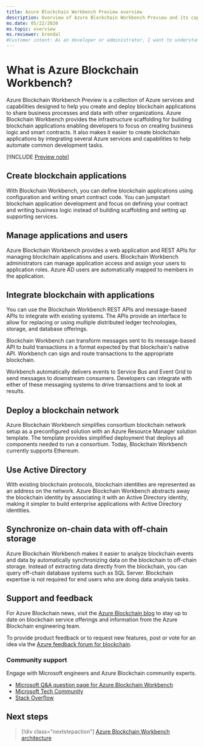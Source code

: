 ```yaml
---
title: Azure Blockchain Workbench Preview overview
description: Overview of Azure Blockchain Workbench Preview and its capabilities.
ms.date: 05/22/2020
ms.topic: overview
ms.reviewer: brendal
#Customer intent: As an developer or administrator, I want to understand what Azure Blockchain Workbench is and its capabilities.
---
```

# What is Azure Blockchain Workbench?

Azure Blockchain Workbench Preview is a collection of Azure services and capabilities designed to help you create and deploy blockchain applications to share business processes and data with other organizations. Azure Blockchain Workbench provides the infrastructure scaffolding for building blockchain applications enabling developers to focus on creating business logic and smart contracts. It also makes it easier to create blockchain applications by integrating several Azure services and capabilities to help automate common development tasks.

[!INCLUDE [Preview note](./includes/preview.md)]

## Create blockchain applications

With Blockchain Workbench, you can define blockchain applications using configuration and writing smart contract code. You can jumpstart blockchain application development and focus on defining your contract and writing business logic instead of building scaffolding and setting up supporting services.

## Manage applications and users

Azure Blockchain Workbench provides a web application and REST APIs for managing blockchain applications and users. Blockchain Workbench administrators can manage application access and assign your users to application roles. Azure AD users are automatically mapped to members in the application.

## Integrate blockchain with applications

You can use the Blockchain Workbench REST APIs and message-based APIs to integrate with existing systems. The APIs provide an interface to allow for replacing or using multiple distributed ledger technologies, storage, and database offerings.

Blockchain Workbench can transform messages sent to its message-based API to build transactions in a format expected by that blockchain's native API.  Workbench can sign and route transactions to the appropriate blockchain. 

Workbench automatically delivers events to Service Bus and Event Grid to send messages to downstream consumers. Developers can integrate with either of these messaging systems to drive transactions and to look at results.

## Deploy a blockchain network

Azure Blockchain Workbench simplifies consortium blockchain network setup as a preconfigured solution with an Azure Resource Manager solution template. The template provides simplified deployment that deploys all components needed to run a consortium. Today, Blockchain Workbench currently supports Ethereum.

## Use Active Directory

With existing blockchain protocols, blockchain identities are represented as an address on the network. Azure Blockchain Workbench abstracts away the blockchain identity by associating it with an Active Directory identity, making it simpler to build enterprise applications with Active Directory identities.

## Synchronize on-chain data with off-chain storage

Azure Blockchain Workbench makes it easier to analyze blockchain events and data by automatically synchronizing data on the blockchain to off-chain storage. Instead of extracting data directly from the blockchain, you can query off-chain database systems such as SQL Server. Blockchain expertise is not required for end users who are doing data analysis tasks.

## Support and feedback

For Azure Blockchain news, visit the [Azure Blockchain blog](https://azure.microsoft.com/blog/topics/blockchain/) to stay up to date on blockchain service offerings and information from the Azure Blockchain engineering team.

To provide product feedback or to request new features, post or vote for an idea via the [Azure feedback forum for blockchain](https://aka.ms/blockchainuservoice).

### Community support

Engage with Microsoft engineers and Azure Blockchain community experts.

* [Microsoft Q&A question page for Azure Blockchain Workbench](/answers/topics/azure-blockchain-workbench.html)
* [Microsoft Tech Community](https://techcommunity.microsoft.com/t5/Blockchain/bd-p/AzureBlockchain)
* [Stack Overflow](https://stackoverflow.com/questions/tagged/azure-blockchain-workbench)

## Next steps

> [!div class="nextstepaction"]
> [Azure Blockchain Workbench architecture](architecture.md)
